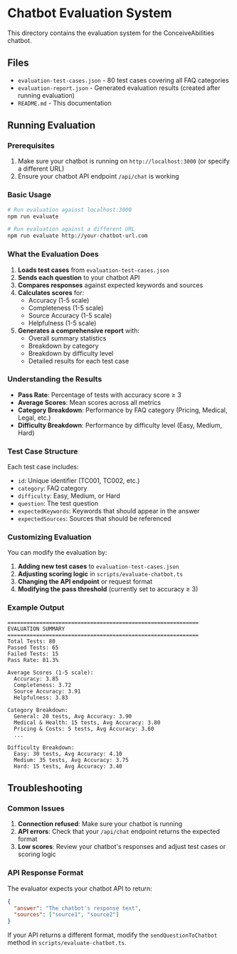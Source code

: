 # Chatbot Evaluation System

This directory contains the evaluation system for the ConceiveAbilities chatbot.

## Files

- `evaluation-test-cases.json` - 80 test cases covering all FAQ categories
- `evaluation-report.json` - Generated evaluation results (created after running evaluation)
- `README.md` - This documentation

## Running Evaluation

### Prerequisites

1. Make sure your chatbot is running on `http://localhost:3000` (or specify a different URL)
2. Ensure your chatbot API endpoint `/api/chat` is working

### Basic Usage

```bash
# Run evaluation against localhost:3000
npm run evaluate

# Run evaluation against a different URL
npm run evaluate http://your-chatbot-url.com
```

### What the Evaluation Does

1. **Loads test cases** from `evaluation-test-cases.json`
2. **Sends each question** to your chatbot API
3. **Compares responses** against expected keywords and sources
4. **Calculates scores** for:
   - Accuracy (1-5 scale)
   - Completeness (1-5 scale) 
   - Source Accuracy (1-5 scale)
   - Helpfulness (1-5 scale)
5. **Generates a comprehensive report** with:
   - Overall summary statistics
   - Breakdown by category
   - Breakdown by difficulty level
   - Detailed results for each test case

### Understanding the Results

- **Pass Rate**: Percentage of tests with accuracy score ≥ 3
- **Average Scores**: Mean scores across all metrics
- **Category Breakdown**: Performance by FAQ category (Pricing, Medical, Legal, etc.)
- **Difficulty Breakdown**: Performance by difficulty level (Easy, Medium, Hard)

### Test Case Structure

Each test case includes:
- `id`: Unique identifier (TC001, TC002, etc.)
- `category`: FAQ category
- `difficulty`: Easy, Medium, or Hard
- `question`: The test question
- `expectedKeywords`: Keywords that should appear in the answer
- `expectedSources`: Sources that should be referenced

### Customizing Evaluation

You can modify the evaluation by:
1. **Adding new test cases** to `evaluation-test-cases.json`
2. **Adjusting scoring logic** in `scripts/evaluate-chatbot.ts`
3. **Changing the API endpoint** or request format
4. **Modifying the pass threshold** (currently set to accuracy ≥ 3)

### Example Output

```
============================================================
EVALUATION SUMMARY
============================================================
Total Tests: 80
Passed Tests: 65
Failed Tests: 15
Pass Rate: 81.3%

Average Scores (1-5 scale):
  Accuracy: 3.85
  Completeness: 3.72
  Source Accuracy: 3.91
  Helpfulness: 3.83

Category Breakdown:
  General: 20 tests, Avg Accuracy: 3.90
  Medical & Health: 15 tests, Avg Accuracy: 3.80
  Pricing & Costs: 5 tests, Avg Accuracy: 3.60
  ...

Difficulty Breakdown:
  Easy: 30 tests, Avg Accuracy: 4.10
  Medium: 35 tests, Avg Accuracy: 3.75
  Hard: 15 tests, Avg Accuracy: 3.40
```

## Troubleshooting

### Common Issues

1. **Connection refused**: Make sure your chatbot is running
2. **API errors**: Check that your `/api/chat` endpoint returns the expected format
3. **Low scores**: Review your chatbot's responses and adjust test cases or scoring logic

### API Response Format

The evaluator expects your chatbot API to return:
```json
{
  "answer": "The chatbot's response text",
  "sources": ["source1", "source2"]
}
```

If your API returns a different format, modify the `sendQuestionToChatbot` method in `scripts/evaluate-chatbot.ts`. 